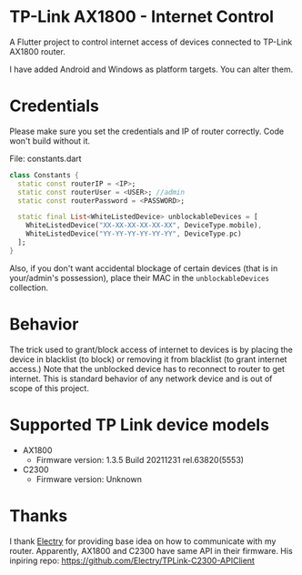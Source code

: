 # TP-Link AX1800 - Internet Control

A Flutter project to control internet access of devices connected to TP-Link AX1800 router.

I have added Android and Windows as platform targets. You can alter them.

# Credentials
Please make sure you set the credentials and IP of router correctly. Code won't build without it.

File: constants.dart

```dart
class Constants {
  static const routerIP = <IP>;
  static const routerUser = <USER>; //admin
  static const routerPassword = <PASSWORD>;

  static final List<WhiteListedDevice> unblockableDevices = [
    WhiteListedDevice("XX-XX-XX-XX-XX-XX", DeviceType.mobile),
    WhiteListedDevice("YY-YY-YY-YY-YY-YY", DeviceType.pc)
  ];
}
```

Also, if you don't want accidental blockage of certain devices (that is in your/admin's possession), place their MAC in the `unblockableDevices` collection.

# Behavior
The trick used to grant/block access of internet to devices is by placing the device in blacklist (to block) or removing it from blacklist (to grant internet access.)
Note that the unblocked device has to reconnect to router to get internet. This is standard behavior of any network device and is out of scope of this project.

# Supported TP Link device models
* AX1800
  * Firmware version: 1.3.5 Build 20211231 rel.63820(5553)
* C2300
  * Firmware version: Unknown

# Thanks
I thank [Electry](https://github.com/Electry) for providing base idea on how to communicate with my router. Apparently, AX1800 and C2300 have same API in their firmware.
His inpiring repo: https://github.com/Electry/TPLink-C2300-APIClient
